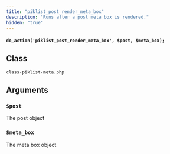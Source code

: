 ```yaml
---
title: "piklist_post_render_meta_box"
description: "Runs after a post meta box is rendered."
hidden: "true"
---
```


#### `do_action('piklist_post_render_meta_box', $post, $meta_box);`


## Class
`class-piklist-meta.php`

## Arguments

### `$post`
The post object


### `$meta_box`
The meta box object
